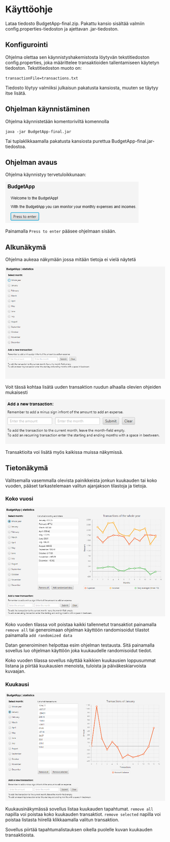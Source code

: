 # Käyttöohje

Lataa tiedosto BudgetApp-final.zip. Pakattu kansio sisältää valmiin config.properties-tiedoston ja ajettavan .jar-tiedoston.

## Konfigurointi

Ohjelma olettaa sen käynnistyshakemistosta löytyvän tekstitiedoston config.properties, 
joka määrittelee transaktioiden tallentamiseen käytetyn tiedoston. Tekstitiedoston muoto on:

`transactionFile=transactions.txt`

Tiedosto löytyy valmiiksi julkaisun pakatusta kansiosta, muuten se täytyy itse lisätä.

## Ohjelman käynnistäminen

Ohjelma käynnistetään komentoriviltä komennolla

`java -jar BudgetApp-final.jar`

Tai tuplaklikkaamalla pakatusta kansiosta purettua BudgetApp-final.jar-tiedostoa.

## Ohjelman avaus

Ohjelma käynnistyy tervetuloikkunaan:

![welcomeScene](https://github.com/nikool/otm-harjoitustyo/blob/master/dokumentointi/welcomeScene.PNG)

Painamalla `Press to enter` pääsee ohjelmaan sisään.

## Alkunäkymä

Ohjelma aukeaa näkymään jossa mitään tietoja ei vielä näytetä

![statScene](https://github.com/nikool/otm-harjoitustyo/blob/master/dokumentointi/statScene.PNG)

Voit tässä kohtaa lisätä uuden transaktion ruudun alhaalla olevien ohjeiden mukaisesti

![addTransaction](https://github.com/nikool/otm-harjoitustyo/blob/master/dokumentointi/addTransaction.PNG)

Transaktioita voi lisätä myös kaikissa muissa näkymissä.

## Tietonäkymä

Valitsemalla vasemmalla olevista painikkeista jonkun kuukauden tai koko vuoden, 
pääset tarkastelemaan valitun ajanjakson tilastoja ja tietoja.

### Koko vuosi

![wholeYear](https://github.com/nikool/otm-harjoitustyo/blob/master/dokumentointi/wholeYear.PNG)

Koko vuoden tilassa voit poistaa kaikki tallennetut transaktiot painamalla `remove all` 
tai generoimaan ohjelman käyttöön randomisoidut tilastot painamalla `add randomized data`

Datan generoiminen helpottaa esim ohjelman testausta. 
Sitä painamalla sovellus luo ohjelman käyttöön joka kuukaudelle randomisoidut tiedot.

Koko vuoden tilassa sovellus näyttää kaikkien kuukausien loppusummat listana 
ja piirtää kuukausien menoista, tuloista ja päiväkeskiarvoista kuvaajan.

### Kuukausi

![oneMonth](https://github.com/nikool/otm-harjoitustyo/blob/master/dokumentointi/oneMonth.PNG)

Kuukausinäkymässä sovellus listaa kuukauden tapahtumat. `remove all` napilla voi poistaa koko kuukauden transaktiot. 
`remove selected` napilla voi poistaa listasta hiirellä klikkaamalla valitun transaktion.

Sovellus piirtää tapahtumalistauksen oikella puolelle kuvan kuukauden transaktioista.
